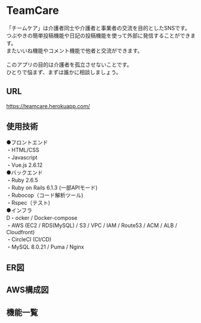 # TeamCare

「チームケア」は介護者同士や介護者と事業者の交流を目的としたSNSです。<br>
つぶやきの簡単投稿機能や日記の投稿機能を使って外部に発信することができます。<br>
またいいね機能やコメント機能で他者と交流ができます。<br>
<br>
このアプリの目的は介護者を孤立させないことです。<br>
ひとりで悩まず、まずは誰かに相談しましょう。<br>

## URL

https://teamcare.herokuapp.com/

## 使用技術

●フロントエンド<br>
・HTML/CSS<br>
・Javascript<br>
・Vue.js 2.6.12<br>
●バックエンド<br>
・Ruby 2.6.5<br>
・Ruby on Rails 6.1.3 (一部APIモード)<br>
・Rubocop（コード解析ツール)<br>
・Rspec（テスト)<br>
●インフラ<br>
D・ocker / Docker-compose<br>
・AWS (EC2 / RDS(MySQL) / S3 / VPC / IAM / Route53 / ACM / ALB / Cloudfront)<br>
・CircleCI (CI/CD)<br>
・MySQL 8.0.21 / Puma / Nginx<br>

## ER図


## AWS構成図


## 機能一覧

